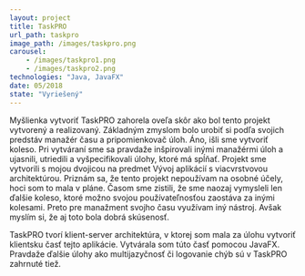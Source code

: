 ```yaml
---
layout: project
title: TaskPRO
url_path: taskpro
image_path: /images/taskpro.png
carousel: 
    - /images/taskpro1.png
    - /images/taskpro2.png
technologies: "Java, JavaFX" 
date: 05/2018
state: "Vyriešený"
---
```


Myšlienka vytvoriť TaskPRO zahorela oveľa skôr ako bol tento projekt vytvorený a realizovaný. Základným zmyslom bolo urobiť si podľa svojich predstáv manažér času a pripomienkovač úloh. Áno, išli sme vytvoriť koleso. Pri vytváraní sme sa pravdaže inšpirovali inými manažérmi úloh a ujasnili, utriedili a vyšpecifikovali úlohy, ktoré má spĺňať. Projekt sme vytvorili s mojou dvojicou na predmet Vývoj aplikácií s viacvrstvovou architektúrou. Priznám sa, že tento projekt nepoužívam na osobné účely, hoci som to mala v pláne. Časom sme zistili, že sme naozaj vymysleli len ďalšie koleso, ktoré možno svojou používateľnosťou zaostáva za inými kolesami. Preto pre manažment svojho času využívam iný nástroj. Avšak myslím si, že aj toto bola dobrá skúsenosť.

TaskPRO tvorí klient-server architektúra, v ktorej som mala za úlohu vytvoriť klientsku časť tejto aplikácie. Vytvárala som túto časť pomocou JavaFX. Pravdaže ďalšie úlohy ako multijazyčnosť či  logovanie chýb sú v TaskPRO zahrnuté tiež.


